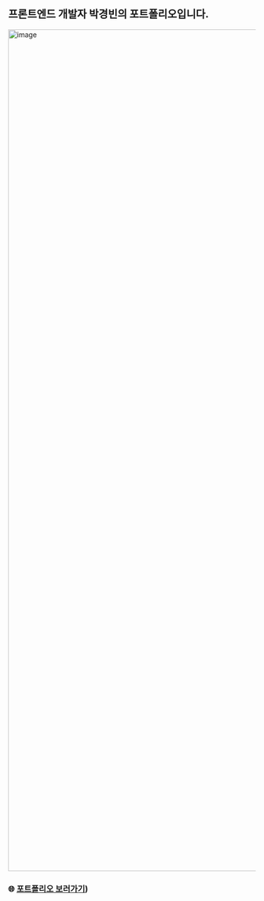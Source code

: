 <h2>프론트엔드 개발자 박경빈의 포트폴리오입니다.</h2>
<p></p>
<img width="1710" alt="image" src="https://github.com/pkb9239/portfolio_pkb/assets/81172451/eb8dd9b7-7f4e-4317-8018-42cfdb3f269a">

### 🌐 [포트폴리오 보러가기](https://kyungbin-portfolio.vercel.app/))
